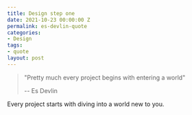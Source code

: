 ```yaml
---
title: Design step one
date: 2021-10-23 00:00:00 Z
permalink: es-devlin-quote
categories:
- Design
tags:
- quote
layout: post
---
```


> "Pretty much every project begins with entering a world"
>
> -- Es Devlin

Every project starts with diving into a world new to you.

